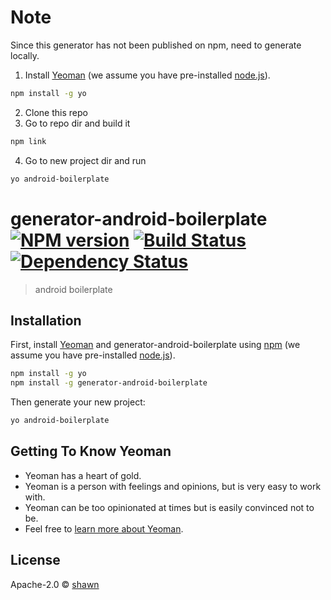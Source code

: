 # Note

Since this generator has not been published on npm, need to generate locally.
1. Install [Yeoman](http://yeoman.io) (we assume you have pre-installed [node.js](https://nodejs.org/)).
```bash
npm install -g yo
```
2. Clone this repo
3. Go to repo dir and build it
```bash
npm link
```
4. Go to new project dir and run
```bash
yo android-boilerplate
```

# generator-android-boilerplate [![NPM version][npm-image]][npm-url] [![Build Status][travis-image]][travis-url] [![Dependency Status][daviddm-image]][daviddm-url]
> android boilerplate

## Installation

First, install [Yeoman](http://yeoman.io) and generator-android-boilerplate using [npm](https://www.npmjs.com/) (we assume you have pre-installed [node.js](https://nodejs.org/)).

```bash
npm install -g yo
npm install -g generator-android-boilerplate
```

Then generate your new project:

```bash
yo android-boilerplate
```

## Getting To Know Yeoman

 * Yeoman has a heart of gold.
 * Yeoman is a person with feelings and opinions, but is very easy to work with.
 * Yeoman can be too opinionated at times but is easily convinced not to be.
 * Feel free to [learn more about Yeoman](http://yeoman.io/).

## License

Apache-2.0 © [shawn]( )


[npm-image]: https://badge.fury.io/js/generator-android-boilerplate.svg
[npm-url]: https://npmjs.org/package/generator-android-boilerplate
[travis-image]: https://travis-ci.com/seazon/generator-android-boilerplate.svg?branch=master
[travis-url]: https://travis-ci.com/seazon/generator-android-boilerplate
[daviddm-image]: https://david-dm.org/seazon/generator-android-boilerplate.svg?theme=shields.io
[daviddm-url]: https://david-dm.org/seazon/generator-android-boilerplate
